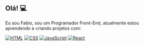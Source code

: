 ## Olá! 💻 

Eu sou Fabio, sou um Programador Front-End, atualmente estou aprendendo e criando projetos com:


 [![HTML](https://img.shields.io/badge/HTML-%23E34F26.svg?logo=html5&logoColor=white)](#)   [![CSS](https://img.shields.io/badge/CSS-1572B6?logo=css3&logoColor=fff)](#)   [![JavaScript](https://img.shields.io/badge/JavaScript-F7DF1E?logo=javascript&logoColor=000)](#)   [![React](https://img.shields.io/badge/React-%2320232a.svg?logo=react&logoColor=%2361DAFB)](#)


